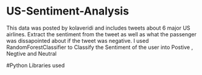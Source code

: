 # US-Sentiment-Analysis
This data was posted by kolaveridi and includes tweets about 6 major US airlines. Extract the sentiment from the tweet as well as what the passenger was dissapointed about if the tweet was negative.  I used RandomForestClassifier to Classify the Sentiment of the user into Postive , Negtive and Neutral

#Python Libraries used

